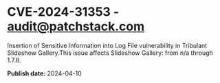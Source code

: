 # CVE-2024-31353 - audit@patchstack.com

Insertion of Sensitive Information into Log File vulnerability in Tribulant Slideshow Gallery.This issue affects Slideshow Gallery: from n/a through 1.7.8.



**Publish date:** 2024-04-10
